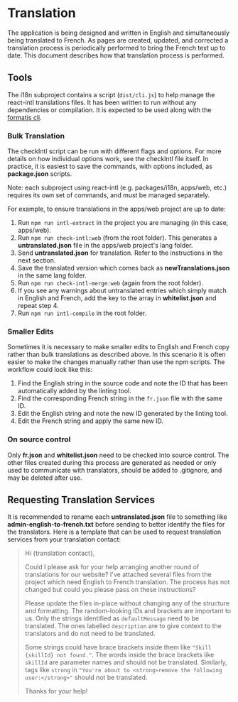 # Translation

The application is being designed and written in English and simultaneously being translated to French. As pages are created, updated, and corrected a translation process is periodically performed to bring the French text up to date. This document describes how that translation process is performed.

## Tools

The i18n subproject contains a script (`dist/cli.js`) to help manage the react-intl translations files. It has been written to run without any dependencies or compilation. It is expected to be used along with the [formatjs cli](https://formatjs.io/docs/tooling/cli).

### Bulk Translation

The checkIntl script can be run with different flags and options. For more details on how individual options work, see the checkIntl file itself. In practice, it is easiest to save the commands, with options included, as **package.json** scripts.

Note: each subproject using react-intl (e.g. packages/i18n, apps/web, etc.) requires its own set of commands, and must be managed separately.

For example, to ensure translations in the apps/web project are up to date:

1. Run `npm run intl-extract` in the project you are managing (in this case, apps/web).
2. Run `npm run check-intl:web` (from the root folder). This generates a **untranslated.json** file in the apps/web project's lang folder.
3. Send **untranslated.json** for translation. Refer to the instructions in the next section.
4. Save the translated version which comes back as **newTranslations.json** in the same lang folder.
5. Run `npm run check-intl-merge:web` (again from the root folder).
6. If you see any warnings about untranslated entries which simply match in English and French, add the key to the array in **whitelist.json** and repeat step 4.
7. Run `npm run intl-compile` in the root folder.

### Smaller Edits

Sometimes it is necessary to make smaller edits to English and French copy rather than bulk translations as described above. In this scenario it is often easier to make the changes manually rather than use the npm scripts. The workflow could look like this:

1. Find the English string in the source code and note the ID that has been automatically added by the linting tool.
2. Find the corresponding French string in the `fr.json` file with the same ID.
3. Edit the English string and note the new ID generated by the linting tool.
4. Edit the French string and apply the same new ID.

### On source control

Only **fr.json** and **whitelist.json** need to be checked into source control. The other files created during this process are generated as needed or only used to communicate with translators, should be added to .gitignore, and may be deleted after use.

## Requesting Translation Services

It is recommended to rename each **untranslated.json** file to something like **admin-english-to-french.txt** before sending to better identify the files for the translators. Here is a template that can be used to request translation services from your translation contact:

> Hi {translation contact},
>
> Could I please ask for your help arranging another round of translations for our website? I've attached several files from the project which need English to French translation. The process has not changed but could you please pass on these instructions?
>
> Please update the files in-place without changing any of the structure and formatting. The random-looking IDs and brackets are important to us. Only the strings identified as `defaultMessage` need to be translated. The ones labelled `description` are to give context to the translators and do not need to be translated.
>
> Some strings could have brace brackets inside them like `"Skill {skillId} not found."`. The words inside the brace brackets like `skillId` are parameter names and should not be translated. Similarly, tags like `strong` in `"You're about to <strong>remove the following user:</strong>"` should not be translated.
>
> Thanks for your help!
